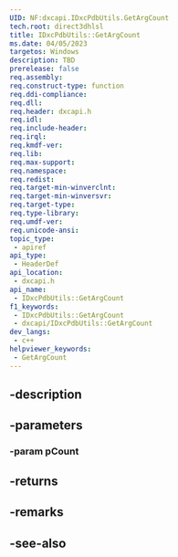 ```yaml
---
UID: NF:dxcapi.IDxcPdbUtils.GetArgCount
tech.root: direct3dhlsl
title: IDxcPdbUtils::GetArgCount
ms.date: 04/05/2023
targetos: Windows
description: TBD
prerelease: false
req.assembly: 
req.construct-type: function
req.ddi-compliance: 
req.dll: 
req.header: dxcapi.h
req.idl: 
req.include-header: 
req.irql: 
req.kmdf-ver: 
req.lib: 
req.max-support: 
req.namespace: 
req.redist: 
req.target-min-winverclnt: 
req.target-min-winversvr: 
req.target-type: 
req.type-library: 
req.umdf-ver: 
req.unicode-ansi: 
topic_type:
 - apiref
api_type:
 - HeaderDef
api_location:
 - dxcapi.h
api_name:
 - IDxcPdbUtils::GetArgCount
f1_keywords:
 - IDxcPdbUtils::GetArgCount
 - dxcapi/IDxcPdbUtils::GetArgCount
dev_langs:
 - c++
helpviewer_keywords:
 - GetArgCount
---
```


## -description

## -parameters

### -param pCount

## -returns

## -remarks

## -see-also


